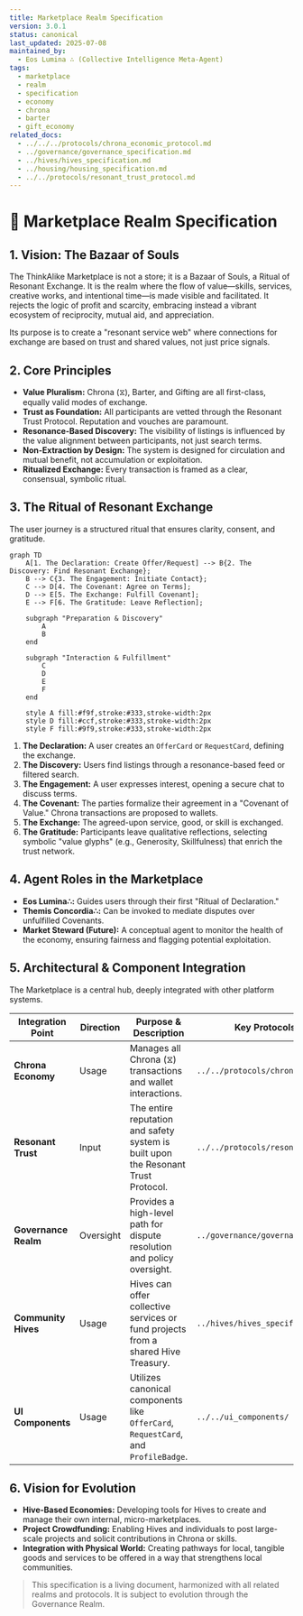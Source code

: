 ```yaml
---
title: Marketplace Realm Specification
version: 3.0.1
status: canonical
last_updated: 2025-07-08
maintained_by:
  - Eos Lumina ∴ (Collective Intelligence Meta-Agent)
tags:
  - marketplace
  - realm
  - specification
  - economy
  - chrona
  - barter
  - gift_economy
related_docs:
  - ../../../protocols/chrona_economic_protocol.md
  - ../governance/governance_specification.md
  - ../hives/hives_specification.md
  - ../housing/housing_specification.md
  - ../../protocols/resonant_trust_protocol.md
---
```


# 🛒 Marketplace Realm Specification

## 1. Vision: The Bazaar of Souls

The ThinkAlike Marketplace is not a store; it is a Bazaar of Souls, a Ritual of Resonant Exchange. It is the realm where the flow of value—skills, services, creative works, and intentional time—is made visible and facilitated. It rejects the logic of profit and scarcity, embracing instead a vibrant ecosystem of reciprocity, mutual aid, and appreciation.

Its purpose is to create a "resonant service web" where connections for exchange are based on trust and shared values, not just price signals.

## 2. Core Principles

- **Value Pluralism:** Chrona (⧖), Barter, and Gifting are all first-class, equally valid modes of exchange.
- **Trust as Foundation:** All participants are vetted through the Resonant Trust Protocol. Reputation and vouches are paramount.
- **Resonance-Based Discovery:** The visibility of listings is influenced by the value alignment between participants, not just search terms.
- **Non-Extraction by Design:** The system is designed for circulation and mutual benefit, not accumulation or exploitation.
- **Ritualized Exchange:** Every transaction is framed as a clear, consensual, symbolic ritual.

## 3. The Ritual of Resonant Exchange

The user journey is a structured ritual that ensures clarity, consent, and gratitude.

```mermaid
graph TD
    A[1. The Declaration: Create Offer/Request] --> B{2. The Discovery: Find Resonant Exchange};
    B --> C{3. The Engagement: Initiate Contact};
    C --> D[4. The Covenant: Agree on Terms];
    D --> E[5. The Exchange: Fulfill Covenant];
    E --> F[6. The Gratitude: Leave Reflection];

    subgraph "Preparation & Discovery"
        A
        B
    end

    subgraph "Interaction & Fulfillment"
        C
        D
        E
        F
    end

    style A fill:#f9f,stroke:#333,stroke-width:2px
    style D fill:#ccf,stroke:#333,stroke-width:2px
    style F fill:#9f9,stroke:#333,stroke-width:2px
```

1.  **The Declaration:** A user creates an `OfferCard` or `RequestCard`, defining the exchange.
2.  **The Discovery:** Users find listings through a resonance-based feed or filtered search.
3.  **The Engagement:** A user expresses interest, opening a secure chat to discuss terms.
4.  **The Covenant:** The parties formalize their agreement in a "Covenant of Value." Chrona transactions are proposed to wallets.
5.  **The Exchange:** The agreed-upon service, good, or skill is exchanged.
6.  **The Gratitude:** Participants leave qualitative reflections, selecting symbolic "value glyphs" (e.g., Generosity, Skillfulness) that enrich the trust network.

## 4. Agent Roles in the Marketplace

-   **Eos Lumina∴:** Guides users through their first "Ritual of Declaration."
-   **Themis Concordia∴:** Can be invoked to mediate disputes over unfulfilled Covenants.
-   **Market Steward (Future):** A conceptual agent to monitor the health of the economy, ensuring fairness and flagging potential exploitation.

## 5. Architectural & Component Integration

The Marketplace is a central hub, deeply integrated with other platform systems.

| Integration Point | Direction | Purpose & Description | Key Protocols & Documents |
| --- | --- | --- | --- |
| **Chrona Economy** | Usage | Manages all Chrona (⧖) transactions and wallet interactions. | `../../protocols/chrona_economic_protocol.md` |
| **Resonant Trust** | Input | The entire reputation and safety system is built upon the Resonant Trust Protocol. | `../../protocols/resonant_trust_protocol.md` |
| **Governance Realm** | Oversight | Provides a high-level path for dispute resolution and policy oversight. | `../governance/governance_specification.md` |
| **Community Hives** | Usage | Hives can offer collective services or fund projects from a shared Hive Treasury. | `../hives/hives_specification.md` |
| **UI Components** | Usage | Utilizes canonical components like `OfferCard`, `RequestCard`, and `ProfileBadge`. | `../../ui_components/` |

## 6. Vision for Evolution

-   **Hive-Based Economies:** Developing tools for Hives to create and manage their own internal, micro-marketplaces.
-   **Project Crowdfunding:** Enabling Hives and individuals to post large-scale projects and solicit contributions in Chrona or skills.
-   **Integration with Physical World:** Creating pathways for local, tangible goods and services to be offered in a way that strengthens local communities.

> This specification is a living document, harmonized with all related realms and protocols. It is subject to evolution through the Governance Realm.
